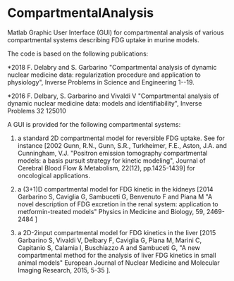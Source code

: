 # CompartmentalAnalysis
Matlab Graphic User Interface (GUI) for compartmental analysis of various compartmental systems describing FDG uptake in murine models.

The code is based on the following publications:

*2018 F. Delabry and S. Garbarino "Compartmental analysis of dynamic nuclear medicine data: regularization procedure and application to physiology", Inverse Problems in Science and Engineering 1--19.

*2016 F. Delbary, S. Garbarino and Vivaldi V "Compartmental analysis of dynamic nuclear medicine data: models and identifiability", Inverse Problems 32 125010


A GUI is provided for the following compartmental systems:

1) a standard 2D compartmental model for reversible FDG uptake. See for instance [2002 Gunn, R.N., Gunn, S.R., Turkheimer, F.E., Aston, J.A. and Cunningham, V.J. "Positron emission tomography compartmental models: a basis pursuit strategy for kinetic modeling", Journal of Cerebral Blood Flow & Metabolism, 22(12), pp.1425-1439] for oncological applications.

2) a (3+1)D compartmental model for FDG kinetic in the kidneys [2014 Garbarino S, Caviglia G, Sambuceti G, Benvenuto F and Piana M "A novel description of FDG excretion in the renal system: application to metformin-treated models" Physics in Medicine and Biology, 59, 2469-2484 ]

3) a 2D-2input compartmental model for FDG kinetics in the liver [2015 Garbarino S, Vivaldi V, Delbary F, Caviglia G, Piana M, Marini C, Capitanio S, Calamia I, Buschiazzo A and Sambuceti G, "A new compartmental method for the analysis of liver FDG kinetics in small animal models" European Journal of Nuclear Medicine and Molecular Imaging Research, 2015, 5-35 ].
